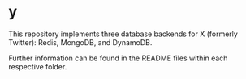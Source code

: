 # y

This repository implements three database backends for X (formerly Twitter): Redis, MongoDB, and DynamoDB.

Further information can be found in the README files within each respective folder.
